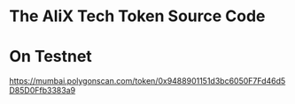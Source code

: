 # The AliX Tech Token Source Code
# On Testnet
https://mumbai.polygonscan.com/token/0x9488901151d3bc6050F7Fd46d5D85D0Ffb3383a9
